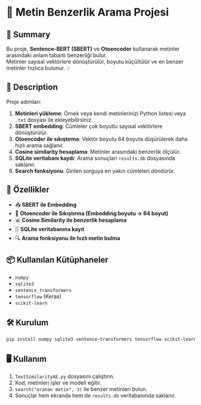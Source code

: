 # 🐾 Metin Benzerlik Arama Projesi

## 📄 Summary
Bu proje, **Sentence-BERT (SBERT)** ve **Otoencoder** kullanarak metinler arasındaki anlam tabanlı benzerliği bulur.  
Metinler sayısal vektörlere dönüştürülür, boyutu küçültülür ve en benzer metinler hızlıca bulunur. 💡

## 📝 Description
Proje adımları:

1. **Metinleri yükleme**: Örnek veya kendi metinlerinizi Python listesi veya `.txt` dosyası ile ekleyebilirsiniz.  
2. **SBERT embedding**: Cümleler çok boyutlu sayısal vektörlere dönüştürülür.  
3. **Otoencoder ile sıkıştırma**: Vektör boyutu 64 boyuta düşürülerek daha hızlı arama sağlanır.  
4. **Cosine similarity hesaplama**: Metinler arasındaki benzerlik ölçülür.  
5. **SQLite veritabanı kaydı**: Arama sonuçları `results.db` dosyasında saklanır.  
6. **Search fonksiyonu**: Girilen sorguya en yakın cümleleri döndürür.  

## 🚀 Özellikler
- 📥 **SBERT ile Embedding**  
- 🔄 **Otoencoder ile Sıkıştırma (Embedding boyutu → 64 boyut)**  
- 📊 **Cosine Similarity ile benzerlik hesaplama**  
- 🗄 **SQLite veritabanına kayıt**  
- 🔍 **Arama fonksiyonu ile hızlı metin bulma**

## 📦 Kullanılan Kütüphaneler
- `numpy`  
- `sqlite3`  
- `sentence_transformers`  
- `tensorflow` (Keras)  
- `scikit-learn`  

## 🛠 Kurulum
```bash
pip install numpy sqlite3 sentence-transformers tensorflow scikit-learn
````

## 🖥 Kullanım

1. `TextSimilarityAE.py` dosyasını çalıştırın.
2. Kod, metinleri işler ve modeli eğitir.
3. `search("aranan metin", 3)` ile benzer metinleri bulun.
4. Sonuçlar hem ekranda hem de `results.db` veritabanında saklanır.

